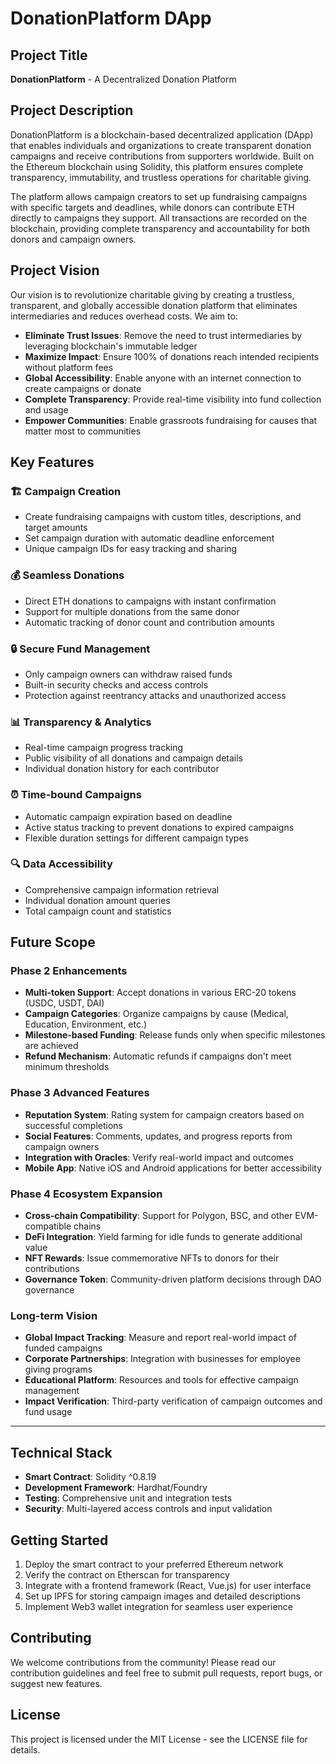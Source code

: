 # DonationPlatform DApp

## Project Title
**DonationPlatform** - A Decentralized Donation Platform

## Project Description
DonationPlatform is a blockchain-based decentralized application (DApp) that enables individuals and organizations to create transparent donation campaigns and receive contributions from supporters worldwide. Built on the Ethereum blockchain using Solidity, this platform ensures complete transparency, immutability, and trustless operations for charitable giving.

The platform allows campaign creators to set up fundraising campaigns with specific targets and deadlines, while donors can contribute ETH directly to campaigns they support. All transactions are recorded on the blockchain, providing complete transparency and accountability for both donors and campaign owners.

## Project Vision
Our vision is to revolutionize charitable giving by creating a trustless, transparent, and globally accessible donation platform that eliminates intermediaries and reduces overhead costs. We aim to:

- **Eliminate Trust Issues**: Remove the need to trust intermediaries by leveraging blockchain's immutable ledger
- **Maximize Impact**: Ensure 100% of donations reach intended recipients without platform fees
- **Global Accessibility**: Enable anyone with an internet connection to create campaigns or donate
- **Complete Transparency**: Provide real-time visibility into fund collection and usage
- **Empower Communities**: Enable grassroots fundraising for causes that matter most to communities

## Key Features

### 🏗️ **Campaign Creation**
- Create fundraising campaigns with custom titles, descriptions, and target amounts
- Set campaign duration with automatic deadline enforcement
- Unique campaign IDs for easy tracking and sharing

### 💰 **Seamless Donations**
- Direct ETH donations to campaigns with instant confirmation
- Support for multiple donations from the same donor
- Automatic tracking of donor count and contribution amounts

### 🔒 **Secure Fund Management**
- Only campaign owners can withdraw raised funds
- Built-in security checks and access controls
- Protection against reentrancy attacks and unauthorized access

### 📊 **Transparency & Analytics**
- Real-time campaign progress tracking
- Public visibility of all donations and campaign details
- Individual donation history for each contributor

### ⏰ **Time-bound Campaigns**
- Automatic campaign expiration based on deadline
- Active status tracking to prevent donations to expired campaigns
- Flexible duration settings for different campaign types

### 🔍 **Data Accessibility**
- Comprehensive campaign information retrieval
- Individual donation amount queries
- Total campaign count and statistics

## Future Scope

### Phase 2 Enhancements
- **Multi-token Support**: Accept donations in various ERC-20 tokens (USDC, USDT, DAI)
- **Campaign Categories**: Organize campaigns by cause (Medical, Education, Environment, etc.)
- **Milestone-based Funding**: Release funds only when specific milestones are achieved
- **Refund Mechanism**: Automatic refunds if campaigns don't meet minimum thresholds

### Phase 3 Advanced Features
- **Reputation System**: Rating system for campaign creators based on successful completions
- **Social Features**: Comments, updates, and progress reports from campaign owners
- **Integration with Oracles**: Verify real-world impact and outcomes
- **Mobile App**: Native iOS and Android applications for better accessibility

### Phase 4 Ecosystem Expansion
- **Cross-chain Compatibility**: Support for Polygon, BSC, and other EVM-compatible chains
- **DeFi Integration**: Yield farming for idle funds to generate additional value
- **NFT Rewards**: Issue commemorative NFTs to donors for their contributions
- **Governance Token**: Community-driven platform decisions through DAO governance

### Long-term Vision
- **Global Impact Tracking**: Measure and report real-world impact of funded campaigns
- **Corporate Partnerships**: Integration with businesses for employee giving programs
- **Educational Platform**: Resources and tools for effective campaign management
- **Impact Verification**: Third-party verification of campaign outcomes and fund usage

---

## Technical Stack
- **Smart Contract**: Solidity ^0.8.19
- **Development Framework**: Hardhat/Foundry
- **Testing**: Comprehensive unit and integration tests
- **Security**: Multi-layered access controls and input validation

## Getting Started
1. Deploy the smart contract to your preferred Ethereum network
2. Verify the contract on Etherscan for transparency
3. Integrate with a frontend framework (React, Vue.js) for user interface
4. Set up IPFS for storing campaign images and detailed descriptions
5. Implement Web3 wallet integration for seamless user experience

## Contributing
We welcome contributions from the community! Please read our contribution guidelines and feel free to submit pull requests, report bugs, or suggest new features.

## License
This project is licensed under the MIT License - see the LICENSE file for details.
